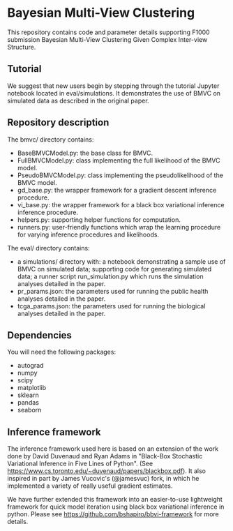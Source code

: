 # Bayesian Multi-View Clustering

This repository contains code and parameter details supporting F1000 submission Bayesian Multi-View Clustering Given Complex Inter-view Structure.

## Tutorial

We suggest that new users begin by stepping through the tutorial Jupyter notebook located in eval/simulations. It demonstrates the use of BMVC on simulated data as described in the original paper. 
 
## Repository description  

The bmvc/ directory contains:
- BaseBMVCModel.py: the base class for BMVC. 
- FullBMVCModel.py: class implementing the full likelihood of the BMVC model. 
- PseudoBMVCModel.py: class implementing the pseudolikelihood of the BMVC model. 
- gd_base.py: the wrapper framework for a gradient descent inference procedure.
- vi_base.py: the wrapper framework for a black box variational inference  inference procedure.  
- helpers.py: supporting helper functions for computation.
- runners.py: user-friendly functions which wrap the learning procedure for varying inference procedures and likelihoods. 

The eval/ directory contains:
- a simulations/ directory with:  a notebook demonstrating a sample use of BMVC on simulated data; supporting code for generating simulated data; a runner script run_simulation.py which runs the simulation analyses detailed in the paper. 
- pr_params.json: the parameters used for running the public health analyses detailed in the paper. 
- tcga_params.json:  the parameters used for running the biological analyses detailed in the paper. 


## Dependencies 

You will need the following packages:
- autograd
- numpy
- scipy
- matplotlib
- sklearn
- pandas
- seaborn

## Inference framework 

The inference framework used here is based on an extension of the work done by David Duvenaud and Ryan Adams in "Black-Box Stochastic Variational Inference in Five Lines of Python". (See https://www.cs.toronto.edu/~duvenaud/papers/blackbox.pdf). It also inspired in part by James Vucovic's (@jamesvuc) fork, in which he implemented a variety of really useful gradient estimates. 

We have further extended this framework into an easier-to-use lightweight framework for quick model iteration using black box variational inference in python. Please see https://github.com/bshapiro/bbvi-framework for more details.
